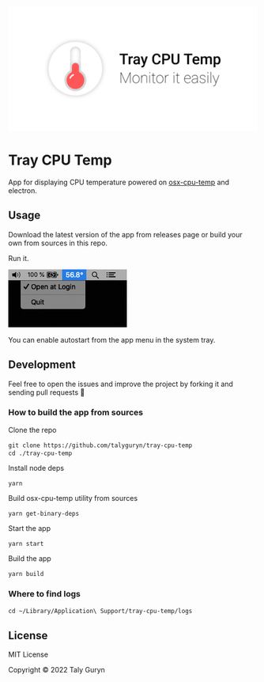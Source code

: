 ![Tray CPU Temp banner with logo](./docs/assets/banner.png)

# Tray CPU Temp

App for displaying CPU temperature powered on [osx-cpu-temp](https://github.com/lavoiesl/osx-cpu-temp) and electron.

## Usage

Download the latest version of the app from releases page
or build your own from sources in this repo.

Run it.

![Screenshot of the running app](./docs/assets/example.png)

You can enable autostart from the app menu in the system tray. 

## Development

Feel free to open the issues and improve the project
by forking it and sending pull requests 🙌


### How to build the app from sources 

Clone the repo

```
git clone https://github.com/talyguryn/tray-cpu-temp
cd ./tray-cpu-temp
```

Install node deps

```
yarn
```

Build osx-cpu-temp utility from sources

```
yarn get-binary-deps
```

Start the app

```
yarn start
```

Build the app

```
yarn build
```

### Where to find logs

```
cd ~/Library/Application\ Support/tray-cpu-temp/logs
```

## License 

MIT License

Copyright © 2022 Taly Guryn
